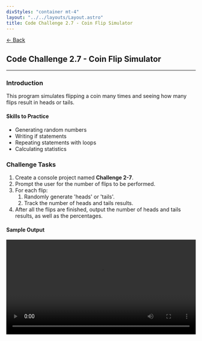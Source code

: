 ```yaml
---
divStyles: "container mt-4"
layout: "../../layouts/Layout.astro"
title: Code Challenge 2.7 - Coin Flip Simulator
---
```


[← Back](/code-challenges/)

## Code Challenge 2.7 - Coin Flip Simulator

---

### Introduction

This program simulates flipping a coin many times and seeing how many flips result in heads or tails.

#### Skills to Practice

- Generating random numbers
- Writing if statements
- Repeating statements with loops
- Calculating statistics

### Challenge Tasks

1. Create a console project named **Challenge 2-7**.
2. Prompt the user for the number of flips to be performed.
3. For each flip:
   1. Randomly generate 'heads' or 'tails'.
   2. Track the number of heads and tails results.
4. After all the flips are finished, output the number of heads and tails results, as well as the percentages.

#### Sample Output

<div class="row">
    <div class="col-sm-12 col-xl-10 offset-xl-1">
        <video src="/courses/code-challenges/code-challenge-2-7-sample.mp4" autoplay loop width="100%"></video>
    </div>
</div>
